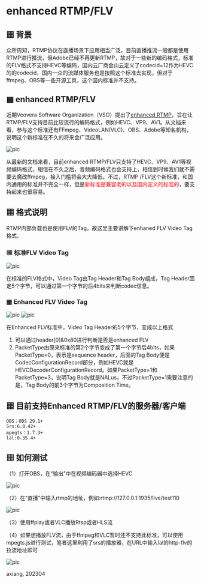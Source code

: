 # enhanced RTMP/FLV

## ▦ 背景

众所周知，RTMP协议在直播场景下应用相当广泛，目前直播推流一般都是使用RTMP进行推流，但Adobe已经不再更新RTMP，故对于一些新的编码格式，标准的FLV格式不支持HEVC等编码，国内云厂商金山云定义了codecid=12作为HEVC的的codecid，国内一众的流媒体服务也是按照这个标准去实现，但对于ffmpeg、OBS等一些开源工具，这个国内标准并不支持。

## ▦ enhanced RTMP/FLV

近期Veovera Software Organization（VSO）提出了[enhanced RTMP](https://github.com/veovera/enhanced-rtmp)，旨在让RTMP/FLV支持目前比较流行的编码格式，例如HEVC、VP9、AV1。从文档来看，参与这个标准还有FFmpeg、VideoLAN(VLC)、OBS、Adobe等知名机构，说明这个新标准在不久的将来会广泛应用。

![pic](https://pengrl.com/lal/_media/enhanced-rtmp_1.png)

从最新的文档来看，目前enhanced RTMP/FLV只支持了HEVC、VP9、AV1等视频编码格式，相信在不久之后，音频编码格式也会支持上，相信到时候我们就不需要去魔改ffmpeg，接入门槛将会大大降低。不过，RTMP /FLV这个新标准，和国内通用的标准并不完全一样，但是<font color="red">新标准是兼容老的以及国内定义的标准的</font>，要支持起来也很容易。

## ▦ 格式说明

RTMP内部负载也是使用FLV的Tag，故这里主要讲解下enhaned FLV Video Tag格式。

### ▦ 标准FLV Video Tag

![pic](https://pengrl.com/lal/_media/enhanced-rtmp_2.png)

在标准的FLV格式中，Video Tag由Tag Header和Tag Body组成，Tag Header固定5个字节，可以通过第一个字节的后4bits来判断codec信息。

### ▦ Enhanced FLV Video Tag

![pic](https://pengrl.com/lal/_media/enhanced-rtmp_3.png)
![pic](https://pengrl.com/lal/_media/enhanced-rtmp_4.png)

在Enhanced FLV标准中，Video Tag Header的5个字节，变成以上格式

1. 可以通过header[0]&0x80进行判断是否是enhanced FLV
2. PacketType由原来标准的第2个字节变成了第一个字节后4bits，如果PacketType=0，表示是sequence header，后面的Tag Body便是CodecConfigurationRecord部分，例如HEVC就是HEVCDecoderConfigurationRecord。如果PacketType=1和PacketType=3，说明Tag Body就是NALus，不过PacketType=1需要注意的是，Tag Body的前3个字节为Composition Time。

## ▦ 目前支持Enhanced RTMP/FLV的服务器/客户端

```
OBS：OBS 29.1+
Srs:6.0.42+
mpegts：1.7.3+
lal:0.35.4+
```

## ▦ 如何测试

（1）打开OBS，在“输出”中在视频编码器中选择HEVC

![pic](https://pengrl.com/lal/_media/enhanced-rtmp_5.png)

（2）在“直播”中输入rtmp的地址，例如:rtmp://127.0.0.1:1935/live/test110

![pic](https://pengrl.com/lal/_media/enhanced-rtmp_6.png)

（3）使用ffplay或者VLC播放Rtsp或者HLS流

（4）如果想播放FLV流，由于ffmpeg和VLC暂时还不支持此标准，可以使用mpegts.js进行测试，笔者这里利用了srs的播放器，在URL中输入lal的http-flv的拉流地址即可

![pic](https://pengrl.com/lal/_media/enhanced-rtmp_7.png)

axiang, 202304
